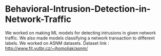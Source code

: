 # Behavioral-Intrusion-Detection-in-Network-Traffic
We worked on making ML models for detecting intrusions in given network traffic. We also made models classifying a network transaction to different labels. We worked on ASNM datasets.
Dataset link : http://www.fit.vutbr.cz/~ihomoliak/asnm/
